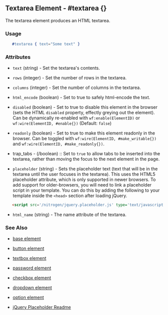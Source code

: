 
## Textarea Element - #textarea {}

  The textarea element produces an HTML textarea.

### Usage

```erlang
   #textarea { text="Some text" }

```

### Attributes

   * `text` (string) - Set the textarea's contents.

   * `rows` (integer) - Set the number of rows in the textarea.

   * `columns` (integer) - Set the number of columns in the textarea.

   * `html_encode` (boolean) - Set to true to safely html-encode the text.

   * `disabled` (boolean) - Set to true to disable this element in the
      browser (sets the HTML `disabled` property, effectly greying out the
      element). Can be dynamically re-enabled with `wf:enable(ElementID)` or
      `wf:wire(ElementID, #enable{})` (Default: `false`)

   * `readonly` (boolean) - Set to true to make this element readonly in the
      browser. Can be toggled with `wf:wire(ElementID, #make_writable{})` and
      `wf:wire(ElementID, #make_readonly{})`.

 *  trap_tabs - (/boolean) :: Set to `true` to allow tabs to be inserted into
     the textarea, rather than moving the focus to the next element in the page.

   * `placeholder` (string) - Sets the placeholder text (text that will be
      in the textarea until the user focuses in the textarea). This uses the
      HTML5 placeholder attribute, which is only supported in newer browsers.
      To add support for older-browsers, you will need to link a placeholder
      script in your template. You can do this by adding the following to your
      template inside the `<head>` section after loading jQuery. 

```html
   <script src='/nitrogen/jquery.placeholder.js' type='text/javascript'></script>

```

   * `html_name` (string) - The name attribute of the textarea.

### See Also

 *  [base element](./base.html)

 *  [button element](./button.html)

 *  [textbox element](./textbox.html)

 *  [password element](./password.html)

 *  [checkbox element](./checkbox.html)

 *  [dropdown element](./dropdown.html)

 *  [option element](./option.html)

 *  [jQuery Placeholder Readme](https://github.com/mathiasbynens/jquery-placeholder)
